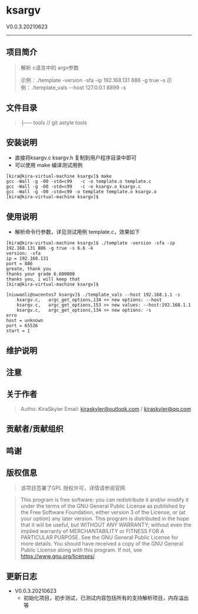 # ksargv

V0.0.3.20210623

------

## 项目简介

> 解析 c语言中的 argv参数
>
> 示例：./template -version -sfa -ip 192.168.131 886 -g true -s 
> 示例：./template_vals --host 127.0.0.1 8899 -s

## 文件目录

>├── tools 				// git astyle tools

## 安装说明

* 直接将ksargv.c ksargv.h 复制到用户程序目录中即可
* 可以使用 make 编译测试用例

```shell
[kira@kira-virtual-machine ksargv]$ make
gcc -Wall -g -O0 -std=c99   -c -o template.o template.c
gcc -Wall -g -O0 -std=c99   -c -o ksargv.o ksargv.c
gcc -Wall -g -O0 -std=c99 -o template template.o ksargv.o
[kira@kira-virtual-machine ksargv]$ 
```

## 使用说明

* 解析命令行参数，详见测试用例 template.c，效果如下

```shell
[kira@kira-virtual-machine ksargv]$ ./template -version -sfa -ip 192.168.131 886 -g true -s 6.6 -k
version: -sfa
ip = 192.168.131
port = 886
greate, thank you
thanks your grade 6.600000
thanks you, i will keep that
[kira@kira-virtual-machine ksargv]$ 
```

```
[niuwanli@swcentos7 ksargv]$ ./template_vals --host 192.168.1.1 -s
	ksargv.c,	argc_get_options,134 >> new options: --host
	ksargv.c,	argc_get_options,153 >> new values: --host:192.168.1.1
	ksargv.c,	argc_get_options,134 >> new options: -s
erro
host = unknown
port = 65536
start = 1
```

## 维护说明

## 注意

## 关于作者

>Autho: KiraSkyler
>Email: kiraskyler@outlook.com / kiraskyler@qq.com

## 贡献者/贡献组织

## 鸣谢

## 版权信息

> 该项目签署了GPL 授权许可，详情请参阅官网

>This program is free software: you can redistribute it and/or modify
>it under the terms of the GNU General Public License as published by
>the Free Software Foundation, either version 3 of the License, or
>(at your option) any later version.
>This program is distributed in the hope that it will be useful,
>but WITHOUT ANY WARRANTY; without even the implied warranty of
>MERCHANTABILITY or FITNESS FOR A PARTICULAR PURPOSE.  See the
>GNU General Public License for more details.
>You should have received a copy of the GNU General Public License
>along with this program.  If not, see <https://www.gnu.org/licenses/>.

## 更新日志

* V0.0.3.20210623
  * 初始化项目，初步测试，已测试内容包括所有的支持解析项目，内存溢出等